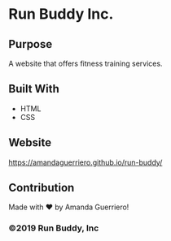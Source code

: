 # Run Buddy Inc.

## Purpose
A website that offers fitness training services.

## Built With
* HTML
* CSS

## Website
https://amandaguerriero.github.io/run-buddy/

## Contribution
Made with ❤️ by Amanda Guerriero!

### ©️2019 Run Buddy, Inc 
